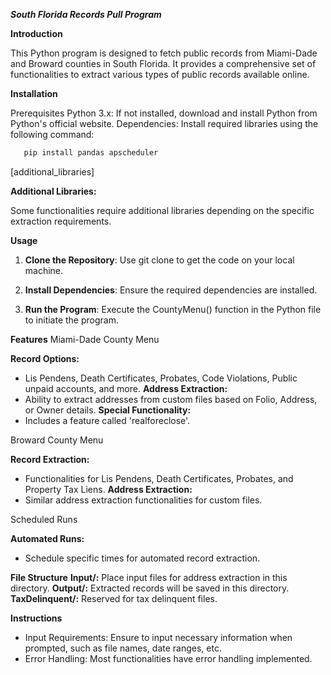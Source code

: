 ***South Florida Records Pull Program***

**Introduction**

This Python program is designed to fetch public records from Miami-Dade and Broward counties in South Florida. It provides a comprehensive set of functionalities to extract various types of public records available online.

**Installation**

Prerequisites
Python 3.x: If not installed, download and install Python from Python's official website.
Dependencies: Install required libraries using the following command:


```bash 
   pip install pandas apscheduler
``` 
[additional_libraries]

**Additional Libraries:**

Some functionalities require additional libraries depending on the specific extraction requirements.

**Usage**

1. **Clone the Repository**: Use git clone <repository-url> to get the code on your local machine.

2. **Install Dependencies**: Ensure the required dependencies are installed.

3. **Run the Program**: Execute the CountyMenu() function in the Python file to initiate the program.


**Features**
Miami-Dade County Menu

 **Record Options:**
- Lis Pendens, Death Certificates, Probates, Code Violations, Public unpaid accounts, and more.
**Address Extraction:**
- Ability to extract addresses from custom files based on Folio, Address, or Owner details.
**Special Functionality:**
- Includes a feature called 'realforeclose'.

Broward County Menu

**Record Extraction:**
- Functionalities for Lis Pendens, Death Certificates, Probates, and Property Tax Liens.
**Address Extraction:**
- Similar address extraction functionalities for custom files.

Scheduled Runs

**Automated Runs:**
- Schedule specific times for automated record extraction.


**File Structure**
**Input/:** Place input files for address extraction in this directory.
**Output/:** Extracted records will be saved in this directory.
**TaxDelinquent/:** Reserved for tax delinquent files.


**Instructions**
- Input Requirements: Ensure to input necessary information when prompted, such as file names, date ranges, etc.
- Error Handling: Most functionalities have error handling implemented.
